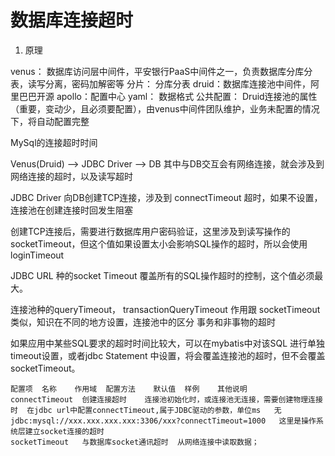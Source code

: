 # 数据库连接超时
1. 原理



venus： 数据库访问层中间件，平安银行PaaS中间件之一，负责数据库分库分表，读写分离，密码加解密等
分片：  分库分表
druid：数据库连接池中间件，阿里巴巴开源
apollo：配置中心
yaml： 数据格式
公共配置： Druid连接池的属性（重要，变动少，且必须要配置），由venus中间件团队维护，业务未配置的情况下，将自动配置完整


MySql的连接超时时间

   
Venus(Druid) --> JDBC Driver --> DB
其中与DB交互会有网络连接，就会涉及到网络连接的超时，以及读写超时

JDBC Driver 向DB创建TCP连接，涉及到 connectTimeout 超时，如果不设置，连接池在创建连接时回发生阻塞

创建TCP连接后，需要进行数据库用户密码验证，这里涉及到读写操作的 socketTimeout，但这个值如果设置太小会影响SQL操作的超时，所以会使用loginTimeout

JDBC URL 种的socket Timeout 覆盖所有的SQL操作超时的控制，这个值必须最大。

连接池种的queryTimeout， transactionQueryTimeout 作用跟 socketTimeout 类似，知识在不同的地方设置，连接池中的区分 事务和非事物的超时

如果应用中某些SQL要求的超时时间比较大，可以在mybatis中对该SQL 进行单独timeout设置，或者jdbc Statement 中设置，将会覆盖连接池的超时，但不会覆盖socketTimeout。

```
配置项  名称    作用域  配置方法    默认值  样例    其他说明
connectTimeout  创建连接超时    连接池初始化时，或连接池无连接，需要创建物理连接时  在jdbc url中配置connectTimeout,属于JDBC驱动的参数，单位ms   无  jdbc:mysql://xxx.xxx.xxx.xxx:3306/xxx?connectTimeout=1000   这里是操作系统层建立socket连接的超时
socketTimeout   与数据库socket通讯超时  从网络连接中读取数据；  
```
